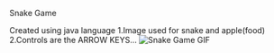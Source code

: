 Snake Game

Created using java language
1.Image used for snake and apple(food)
2.Controls are the ARROW KEYS...
![Snake Game GIF](https://github.com/ahsan-sourav/Snake-Game/assets/108010422/476b3124-f6d1-4345-81a1-0417ab20fb45)
